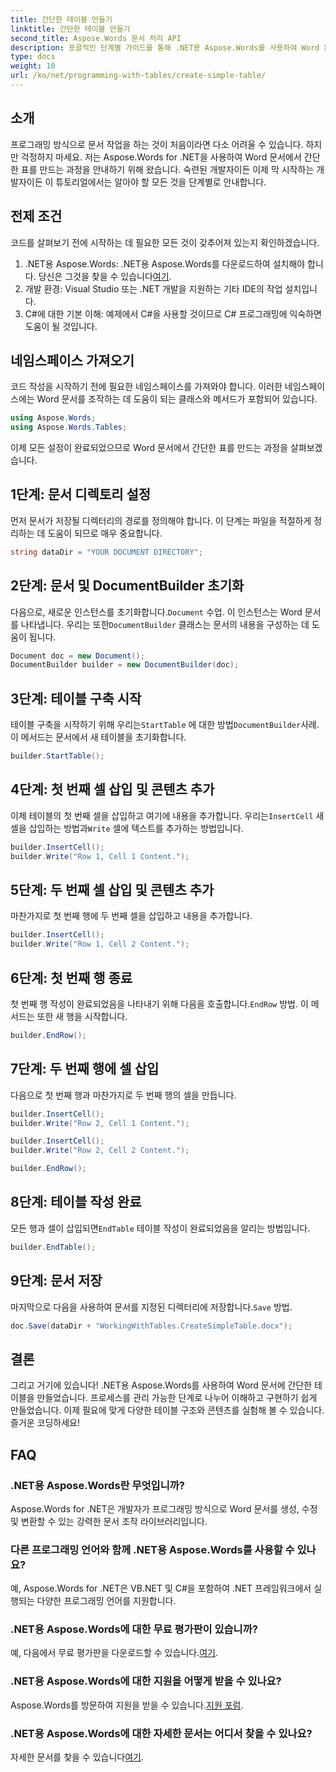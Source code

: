 ```yaml
---
title: 간단한 테이블 만들기
linktitle: 간단한 테이블 만들기
second_title: Aspose.Words 문서 처리 API
description: 포괄적인 단계별 가이드를 통해 .NET용 Aspose.Words를 사용하여 Word 문서에서 간단한 테이블을 만드는 방법을 알아보세요.
type: docs
weight: 10
url: /ko/net/programming-with-tables/create-simple-table/
---
```

## 소개

프로그래밍 방식으로 문서 작업을 하는 것이 처음이라면 다소 어려울 수 있습니다. 하지만 걱정하지 마세요. 저는 Aspose.Words for .NET을 사용하여 Word 문서에서 간단한 표를 만드는 과정을 안내하기 위해 왔습니다. 숙련된 개발자이든 이제 막 시작하는 개발자이든 이 튜토리얼에서는 알아야 할 모든 것을 단계별로 안내합니다.

## 전제 조건

코드를 살펴보기 전에 시작하는 데 필요한 모든 것이 갖추어져 있는지 확인하겠습니다.

1.  .NET용 Aspose.Words: .NET용 Aspose.Words를 다운로드하여 설치해야 합니다. 당신은 그것을 찾을 수 있습니다[여기](https://releases.aspose.com/words/net/).
2. 개발 환경: Visual Studio 또는 .NET 개발을 지원하는 기타 IDE의 작업 설치입니다.
3. C#에 대한 기본 이해: 예제에서 C#을 사용할 것이므로 C# 프로그래밍에 익숙하면 도움이 될 것입니다.

## 네임스페이스 가져오기

코드 작성을 시작하기 전에 필요한 네임스페이스를 가져와야 합니다. 이러한 네임스페이스에는 Word 문서를 조작하는 데 도움이 되는 클래스와 메서드가 포함되어 있습니다.

```csharp
using Aspose.Words;
using Aspose.Words.Tables;
```

이제 모든 설정이 완료되었으므로 Word 문서에서 간단한 표를 만드는 과정을 살펴보겠습니다.

## 1단계: 문서 디렉토리 설정

먼저 문서가 저장될 디렉터리의 경로를 정의해야 합니다. 이 단계는 파일을 적절하게 정리하는 데 도움이 되므로 매우 중요합니다.

```csharp
string dataDir = "YOUR DOCUMENT DIRECTORY";
```

## 2단계: 문서 및 DocumentBuilder 초기화

 다음으로, 새로운 인스턴스를 초기화합니다.`Document` 수업. 이 인스턴스는 Word 문서를 나타냅니다. 우리는 또한`DocumentBuilder` 클래스는 문서의 내용을 구성하는 데 도움이 됩니다.

```csharp
Document doc = new Document();
DocumentBuilder builder = new DocumentBuilder(doc);
```

## 3단계: 테이블 구축 시작

 테이블 구축을 시작하기 위해 우리는`StartTable` 에 대한 방법`DocumentBuilder`사례. 이 메서드는 문서에서 새 테이블을 초기화합니다.

```csharp
builder.StartTable();
```

## 4단계: 첫 번째 셀 삽입 및 콘텐츠 추가

 이제 테이블의 첫 번째 셀을 삽입하고 여기에 내용을 추가합니다. 우리는`InsertCell` 새 셀을 삽입하는 방법과`Write` 셀에 텍스트를 추가하는 방법입니다.

```csharp
builder.InsertCell();
builder.Write("Row 1, Cell 1 Content.");
```

## 5단계: 두 번째 셀 삽입 및 콘텐츠 추가

마찬가지로 첫 번째 행에 두 번째 셀을 삽입하고 내용을 추가합니다.

```csharp
builder.InsertCell();
builder.Write("Row 1, Cell 2 Content.");
```

## 6단계: 첫 번째 행 종료

 첫 번째 행 작성이 완료되었음을 나타내기 위해 다음을 호출합니다.`EndRow` 방법. 이 메서드는 또한 새 행을 시작합니다.

```csharp
builder.EndRow();
```

## 7단계: 두 번째 행에 셀 삽입

다음으로 첫 번째 행과 마찬가지로 두 번째 행의 셀을 만듭니다.

```csharp
builder.InsertCell();
builder.Write("Row 2, Cell 1 Content.");

builder.InsertCell();
builder.Write("Row 2, Cell 2 Content.");

builder.EndRow();
```

## 8단계: 테이블 작성 완료

 모든 행과 셀이 삽입되면`EndTable` 테이블 작성이 완료되었음을 알리는 방법입니다.

```csharp
builder.EndTable();
```

## 9단계: 문서 저장

 마지막으로 다음을 사용하여 문서를 지정된 디렉터리에 저장합니다.`Save` 방법.

```csharp
doc.Save(dataDir + "WorkingWithTables.CreateSimpleTable.docx");
```

## 결론

그리고 거기에 있습니다! .NET용 Aspose.Words를 사용하여 Word 문서에 간단한 테이블을 만들었습니다. 프로세스를 관리 가능한 단계로 나누어 이해하고 구현하기 쉽게 만들었습니다. 이제 필요에 맞게 다양한 테이블 구조와 콘텐츠를 실험해 볼 수 있습니다. 즐거운 코딩하세요!

## FAQ

### .NET용 Aspose.Words란 무엇입니까?
Aspose.Words for .NET은 개발자가 프로그래밍 방식으로 Word 문서를 생성, 수정 및 변환할 수 있는 강력한 문서 조작 라이브러리입니다.

### 다른 프로그래밍 언어와 함께 .NET용 Aspose.Words를 사용할 수 있나요?
예, Aspose.Words for .NET은 VB.NET 및 C#을 포함하여 .NET 프레임워크에서 실행되는 다양한 프로그래밍 언어를 지원합니다.

### .NET용 Aspose.Words에 대한 무료 평가판이 있습니까?
 예, 다음에서 무료 평가판을 다운로드할 수 있습니다.[여기](https://releases.aspose.com/).

### .NET용 Aspose.Words에 대한 지원을 어떻게 받을 수 있나요?
 Aspose.Words를 방문하여 지원을 받을 수 있습니다.[지원 포럼](https://forum.aspose.com/c/words/8).

### .NET용 Aspose.Words에 대한 자세한 문서는 어디서 찾을 수 있나요?
 자세한 문서를 찾을 수 있습니다[여기](https://reference.aspose.com/words/net/).